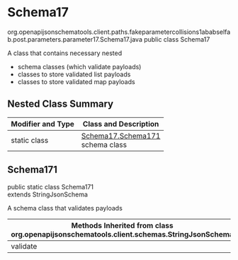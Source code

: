 # Schema17
org.openapijsonschematools.client.paths.fakeparametercollisions1ababselfab.post.parameters.parameter17.Schema17.java
public class Schema17

A class that contains necessary nested
- schema classes (which validate payloads)
- classes to store validated list payloads
- classes to store validated map payloads

## Nested Class Summary
| Modifier and Type | Class and Description |
| ----------------- | ---------------------- |
| static class | [Schema17.Schema171](#schema171)<br> schema class |

## Schema171
public static class Schema171<br>
extends StringJsonSchema

A schema class that validates payloads

| Methods Inherited from class org.openapijsonschematools.client.schemas.StringJsonSchema |
| ------------------------------------------------------------------ |
| validate                                                           |
